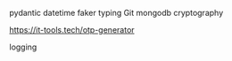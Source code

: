 pydantic
datetime
faker
typing
Git
mongodb
cryptography
<!-- NodeJS MSA có post comment -->
<!-- !FastAPI -->

<!-- !SQLAlchemy -->
<!-- !ORM -->



<!-- !jwt -->
<!-- !json -->
<!-- !hash -->


<!-- !docker -->

<!-- !regex -->

<!-- !SSL -->
<!-- !alembic -->


https://it-tools.tech/otp-generator

<!-- !pyotp -->
<!-- https://pyauth.github.io/pyotp -->
<!-- !Học thuật toán HOTP, TOTP -->
<!-- https://www.onelogin.com/learn/otp-totp-hotp -->

<!-- https://pinonote.wordpress.com/2018/11/27/thuat-toan-hmac-based-one-time-password-algorithm-hotp-va-time-based-one-time-password-totp-trong-google-authenticator/ -->

logging


<!-- ! Postman -->
